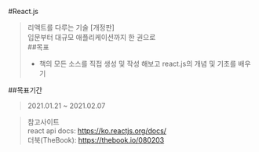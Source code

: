 #React.js
>리액트를 다루는 기술 [개정판]<br>
>입문부터 대규모 애플리케이션까지 한 권으로<br>
##목표
>* 책의 모든 소스를 직접 생성 및 작성 해보고 react.js의 개념 및 기초를 배우기<br/>

##목표기간
>2021.01.21 ~ 2021.02.07

>참고사이트<br />
>react api docs: https://ko.reactjs.org/docs/ <br/>
>더북(TheBook): https://thebook.io/080203
